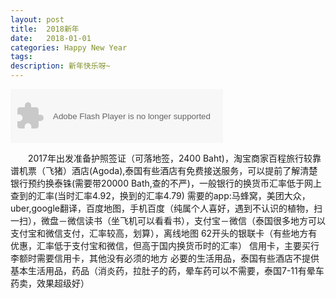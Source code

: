 ```yaml
---
layout: post
title:  2018新年
date:   2018-01-01
categories: Happy New Year
tags: 
description: 新年快乐呀~
---
```


<object width="340" height="86" data="http://music.163.com/style/swf/widget.swf?sid=28692519&type=2&auto=0&width=320&height=66" type="application/x-shockwave-flash"></object> 

　　2017年出发准备护照签证（可落地签，2400 Baht)，淘宝商家百程旅行较靠谱机票（飞猪）酒店(Agoda),泰国有些酒店有免费接送服务，可以提前了解清楚银行预约换泰铢(需要带20000 Bath,查的不严)，一般银行的换货币汇率低于网上查到的汇率(当时汇率4.92，换到的汇率4.79)
需要的app:马蜂窝，美团大众，uber,google翻译，百度地图，手机百度（纯属个人喜好，遇到不认识的植物，扫一扫），微盘－微信读书（坐飞机可以看看书），支付宝－微信（泰国很多地方可以支付宝和微信支付，汇率较高，划算），离线地图
62开头的银联卡（有些地方有优惠，汇率低于支付宝和微信，但高于国内换货币时的汇率）
信用卡，主要买行李额时需要信用卡，其他没有必须的地方
必要的生活用品，泰国有些酒店不提供基本生活用品，药品（消炎药，拉肚子的药，晕车药可以不需要，泰国7-11有晕车药卖，效果超级好）

